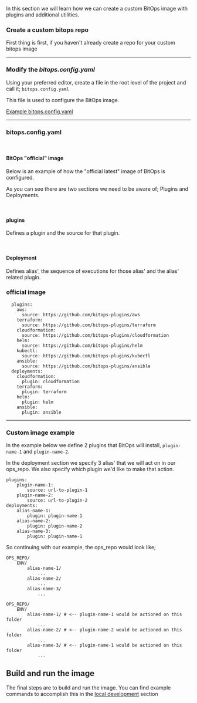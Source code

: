 In this section we will learn how we can create a custom BitOps image with plugins and additional utilities.


### Create a custom bitops repo
First thing is first, if you haven't already create a repo for your custom bitops image

<hr/>


### Modify the *bitops.config.yaml*
Using your preferred editor, create a file in the root level of the project and call it; `bitops.config.yaml`

This file is used to configure the BitOps image.

[Example bitops.config.yaml](https://github.com/bitovi/bitops/blob/main/prebuilt-config/example-plugin/bitops.config.yaml)

<hr/>

### bitops.config.yaml

<br/>

#### BitOps "official" image
Below is an example of how the "official latest" image of BitOps is configured. 

As you can see there are two sections we need to be aware of; Plugins and Deployments. 

<br/>

#### plugins
Defines a plugin and the source for that plugin. 

<br/>

#### Deployment
Defines alias', the sequence of executions for those alias' and the alias' related plugin.


### official image
```
  plugins:    
    aws:
      source: https://github.com/bitops-plugins/aws
    terraform:
      source: https://github.com/bitops-plugins/terraform
    cloudformation:
      source: https://github.com/bitops-plugins/cloudformation
    helm:
      source: https://github.com/bitops-plugins/helm
    kubectl:
      source: https://github.com/bitops-plugins/kubectl
    ansible:
      source: https://github.com/bitops-plugins/ansible
  deployments:
    cloudformation:
      plugin: cloudformation
    terraform:
      plugin: terraform
    helm:
      plugin: helm
    ansible:
      plugin: ansible
```

<hr/>

### Custom image example
In the example below we define 2 plugins that BitOps will install, `plugin-name-1` and `plugin-name-2`. 

In the deployment section we specify 3 alias' that we will act on in our ops_repo. We also specify which plugin we'd like to make that action. 

```
plugins:
    plugin-name-1:
        source: url-to-plugin-1
    plugin-name-2:
        source: url-to-plugin-2
deployments:
    alias-name-1:
        plugin: plugin-name-1
    alias-name-2:
        plugin: plugin-name-2
    alias-name-3:
        plugin: plugin-name-1
```

So continuing with our example, the ops_repo would look like; 
```
OPS_REPO/
    ENV/
        alias-name-1/
            ... 
        alias-name-2/
            ...
        alias-name-3/
            ...
```

```
OPS_REPO/
    ENV/
        alias-name-1/ # <-- plugin-name-1 would be actioned on this folder
            ... 
        alias-name-2/ # <-- plugin-name-2 would be actioned on this folder
            ...
        alias-name-3/ # <-- plugin-name-1 would be actioned on this folder
            ...
```



## Build and run the image
The final steps are to build and run the image. You can find example commands to accomplish this in the [local development](development-local.md) section